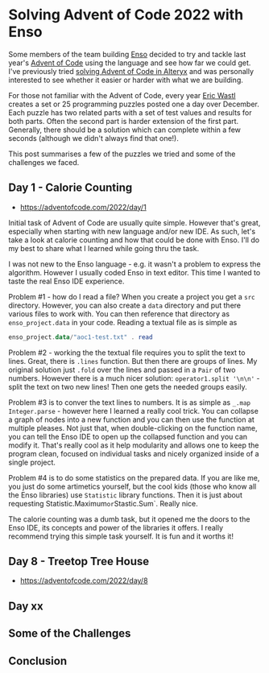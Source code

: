 # Solving Advent of Code 2022 with Enso

<!-- Put an image here -->

Some members of the team building [Enso](https://enso.org/) decided to try and tackle last year's [Advent of Code](https://adventofcode.com/2022/) using the language and see how far we could get. I've previously tried [solving Advent of Code in Alteryx](https://jdunkerley.co.uk/2020/12/05/alteryxing-the-advent-of-code-2020-week-1/) and was personally interested to see whether it easier or harder with what we are building.

For those not familiar with the Advent of Code, every year [Eric Wastl](https://twitter.com/ericwastl) creates a set or 25 programming puzzles posted one a day over December. Each puzzle has two related parts with a set of test values and results for both parts. Often the second part is harder extension of the first part. Generally, there should be a solution which can complete within a few seconds (although we didn't always find that one!).

This post summarises a few of the puzzles we tried and some of the challenges we faced.

## Day 1 - Calorie Counting

- https://adventofcode.com/2022/day/1

Initial task of Advent of Code are usually quite simple. However that's great, especially when starting with new language and/or new IDE. As such, let's take a look at calorie counting and how that could be done with Enso. I'll do my best to share what I learned while going thru the task.

I was not new to the Enso language - e.g. it wasn't a problem to express the algorithm. However I usually coded Enso in text editor. This time I wanted to taste the real Enso IDE experience.

Problem #1 - how do I read a file? When you create a project you get a `src` directory. However, you can also create a `data` directory and put there various files to work with. You can then reference that directory as `enso_project.data` in your code. Reading a textual file as is simple as

```haskell
enso_project.data/"aoc1-test.txt" . read
```

Problem #2 - working the the textual file requires you to split the text to lines. Great, there is `.lines` function. But then there are groups of lines. My original solution just `.fold` over the lines and passed in a `Pair` of two numbers. However there is a much nicer solution: `operator1.split '\n\n'` - split the text on two new lines! Then one gets the needed groups easily.

Problem #3 is to conver the text lines to numbers. It is as simple as `_.map Integer.parse` - however here I learned a really cool trick. You can collapse a graph of nodes into a new function and you can then use the function at multiple pleases. Not just that, when double-clicking on the function name, you can tell the Enso IDE to open up the collapsed function and you can modify it. That's really cool as it help modularity and allows one to keep the program clean, focused on individual tasks and nicely organized inside of a single project.

Problem #4 is to do some statistics on the prepared data. If you are like me, you just do some artimetics yourself, but the cool kids (those who know all the Enso libraries) use `Statistic` library functions. Then it is just about requesting Statistic.Maximum` or `Stastic.Sum`. Really nice.

The calorie counting was a dumb task, but it opened me the doors to the Enso IDE, its concepts and power of the libraries it offers. I really recommend trying this simple task yourself. It is fun and it worths it!

## Day 8 - Treetop Tree House

- https://adventofcode.com/2022/day/8

## Day xx 

## Some of the Challenges

## Conclusion
